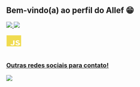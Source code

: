## Bem-vindo(a) ao perfil do Allef 😁

 <div>
   <a href="https://github.com/AllefAlves">
   <img height="180em" src="https://github-readme-stats.vercel.app/api?username=AllefAlves&show_icons=true&theme=dracula&include_all_commits=true&count_private=true"/>
   <img height="180em" src="https://github-readme-stats.vercel.app/api/top-langs/?username=AllefAlves&layout=compact&langs_count=6&theme=dracula"/>
</div>
    
<div style="display: inline_block"><br>
  <img align="center" alt="Js" height="30" width="40" src="https://raw.githubusercontent.com/devicons/devicon/master/icons/javascript/javascript-plain.svg">
</div>
 
<br>
 
### Outras redes sociais para contato!
 
<div> 
  <a href="https://www.linkedin.com/in/allef-alves-289142277" target="_blank"><img src="https://img.shields.io/badge/-LinkedIn-%230077B5?style=for-the-badge&logo=linkedin&logoColor=white" target="_blank"></a>
</div>
